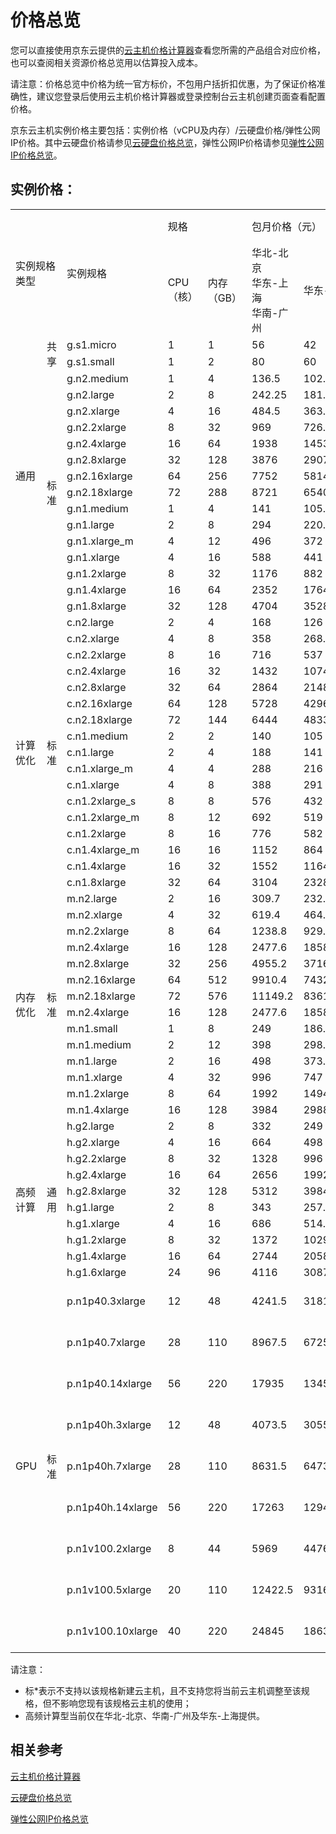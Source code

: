# 价格总览

您可以直接使用京东云提供的[云主机价格计算器](https://www.jdcloud.com/calculator/calHost)查看您所需的产品组合对应价格，也可以查阅相关资源价格总览用以估算投入成本。

请注意：价格总览中价格为统一官方标价，不包用户括折扣优惠，为了保证价格准确性，建议您登录后使用云主机价格计算器或登录控制台云主机创建页面查看配置价格。


京东云主机实例价格主要包括：实例价格（vCPU及内存）/云硬盘价格/弹性公网IP价格。其中云硬盘价格请参见[云硬盘价格总览](https://docs.jdcloud.com/cn/cloud-disk-service/price-overview)，弹性公网IP价格请参见[弹性公网IP价格总览](../../../Networking/Elastic-IP/Pricing/Price-Overview.md)。

## 实例价格：

<table>
   <tr>
      <td rowspan="2" colspan="2">实例规格类型</td>
      <td rowspan="2">实例规格</td>
      <td colspan="2">规格</td>
      <td colspan="2">包月价格（元）</td>
      <td colspan="2">按配置价格（元/小时）</td>
      <td rowspan="2">备注</td>
   </tr>
   <tr>
      <td>CPU（核）</td>
      <td>内存（GB）</td> 
      <td>华北-北京<br>华东-上海<br>华南-广州</td>   
      <td>华东-宿迁</td>    
      <td>华北-北京<br>华东-上海<br>华南-广州</td>
      <td>华东-宿迁</td>    
   </tr>
   <tr>
      <td rowspan="17">通用</td>
      <td rowspan="2">共享</td>
      <td>g.s1.micro</td>
      <td>1</td>
      <td>1</td>
      <td>56</td>
      <td>42</td>
      <td>0.15</td>
      <td>0.11</td>
      <td></td>
   </tr>
   <tr>
      <td>g.s1.small</td>
      <td>1</td>
      <td>2</td>
      <td>80</td>
      <td>60</td>
      <td>0.22</td>
      <td>0.17</td>
      <td></td>
   </tr>
   <tr>
      <td rowspan="15">标准</td>
      <td>g.n2.medium</td>
      <td>1</td>
      <td>4</td>
      <td>136.5</td>
      <td>102.38</td>
      <td>0.47</td>
      <td>0.35</td>
      <td></td>
   </tr>
   <tr>
      <td>g.n2.large</td>
      <td>2</td>
      <td>8</td>
      <td>242.25</td>
      <td>181.69</td>
      <td>0.845</td>
      <td>0.63</td>
      <td></td>
   </tr>
   <tr>
      <td>g.n2.xlarge</td>
      <td>4</td>
      <td>16</td>
      <td>484.5</td>
      <td>363.38</td>
      <td>1.682</td>
      <td>1.26</td>
      <td></td>
   </tr>
   <tr>
      <td>g.n2.2xlarge</td>
      <td>8</td>
      <td>32</td>
      <td>969</td>
      <td>726.75</td>
      <td>3.363</td>
      <td>2.52</td>
      <td></td>
   </tr>
   <tr>
     <td>g.n2.4xlarge</td>
      <td>16</td>
      <td>64</td>
      <td>1938</td>
      <td>1453.5</td>
      <td>6.726</td>
      <td>5.04</td>
      <td></td>
   </tr>
   <tr>
     <td>g.n2.8xlarge</td>
      <td>32</td>
      <td>128</td>
      <td>3876</td>
      <td>2907</td>
      <td>13.462</td>
      <td>10.08</td>
      <td></td>
   </tr>
   <tr>
     <td>g.n2.16xlarge</td>
      <td>64</td>
      <td>256</td>
      <td>7752</td>
      <td>5814</td>
      <td>26.913</td>
      <td>20.16</td>
      <td></td>
   </tr>
   <tr> 
      <td>g.n2.18xlarge</td>
      <td>72</td>
      <td>288</td>
      <td>8721</td>
      <td>6540.75</td>
      <td>30.277</td>
      <td>22.71</td>
      <td></td>
   </tr>
   <tr>
     <td>g.n1.medium</td>
      <td>1</td>
      <td>4</td>
      <td>141</td>
      <td>105.75</td>
      <td>0.33</td>
      <td>0.25</td>
      <td></td>
   </tr>
   <tr>
      <td>g.n1.large</td>
      <td>2</td>
      <td>8</td>
      <td>294</td>
      <td>220.5</td>
      <td>0.67</td>
      <td>0.5</td>
      <td></td>
   </tr>
   <tr> 
      <td>g.n1.xlarge_m</td>
      <td>4</td>
      <td>12</td>
      <td>496</td>
      <td>372</td>
      <td>1.12</td>
      <td>0.84</td>
      <td>*</td>
   </tr>
   <tr>
      <td>g.n1.xlarge</td>
      <td>4</td>
      <td>16</td>
      <td>588</td>
      <td>441</td>
      <td>1.35</td>
      <td>1.01</td>
      <td></td>
   </tr>
   <tr>  
      <td>g.n1.2xlarge</td>
      <td>8</td>
      <td>32</td>
      <td>1176</td>
      <td>882</td>
      <td>2.7</td>
      <td>2.03</td>
      <td></td>
   </tr>
   <tr>
     <td>g.n1.4xlarge</td>
      <td>16</td>
      <td>64</td>
      <td>2352</td>
      <td>1764</td>
      <td>5.41</td>
      <td>4.06</td>
      <td></td>
   </tr>
   <tr> 
      <td>g.n1.8xlarge</td>
      <td>32</td>
      <td>128</td>
      <td>4704</td>
      <td>3528</td>
      <td>10.82</td>
      <td>8.12</td>
      <td></td>
   </tr>
   <tr>
      <td rowspan="17">计算优化</td>
      <td rowspan="17">标准</td>
      <td>c.n2.large</td>
      <td>2</td>
      <td>4</td>
      <td>168</td>
      <td>126</td>
      <td>0.589</td>
      <td>0.44</td>
      <td></td>
   </tr>
   <tr>
     <td>c.n2.xlarge</td>
      <td>4</td>
      <td>8</td>
      <td>358</td>
      <td>268.5</td>
      <td>1.178</td>
      <td>0.88</td>
      <td></td>
   </tr>
   <tr>
     <td>c.n2.2xlarge</td>
      <td>8</td>
      <td>16</td>
      <td>716</td>
      <td>537</td>
      <td>2.356</td>
      <td>1.76</td>
      <td></td>
   </tr>
   <tr>
      <td>c.n2.4xlarge</td>
      <td>16</td>
      <td>32</td>
      <td>1432</td>
      <td>1074</td>
      <td>4.721</td>
      <td>3.54</td>
      <td></td>
   </tr>
   <tr>
     <td>c.n2.8xlarge</td>
      <td>32</td>
      <td>64</td>
      <td>2864</td>
      <td>2148</td>
      <td>9.443</td>
      <td>7.08</td>
      <td></td>
   </tr>
   <tr>
     <td>c.n2.16xlarge</td>
      <td>64</td>
      <td>128</td>
      <td>5728</td>
      <td>4296</td>
      <td>18.895</td>
      <td>14.16</td>
      <td></td>
   </tr>
   <tr>
     <td>c.n2.18xlarge</td>
      <td>72</td>
      <td>144</td>
      <td>6444</td>
      <td>4833</td>
      <td>21.256</td>
      <td>15.94</td>
      <td></td>
   </tr>
   <tr> 
      <td>c.n1.medium</td>
      <td>2</td>
      <td>2</td>
      <td>140</td>
      <td>105</td>
      <td>0.33</td>
      <td>0.25</td>
      <td>*</td>
   </tr>
   <tr>
      <td>c.n1.large</td>
      <td>2</td>
      <td>4</td>
      <td>188</td>
      <td>141</td>
      <td>0.45</td>
      <td>0.34</td>
      <td></td>
   </tr>
   <tr>
      <td>c.n1.xlarge_m</td>
      <td>4</td>
      <td>4</td>
      <td>288</td>
      <td>216</td>
      <td>0.67</td>
      <td>0.5</td>
      <td>*</td>
   </tr>
   <tr>
     <td>c.n1.xlarge</td>
      <td>4</td>
      <td>8</td>
      <td>388</td>
      <td>291</td>
      <td>0.9</td>
      <td>0.68</td>
      <td></td>
   </tr>
   <tr>
      <td>c.n1.2xlarge_s</td>
      <td>8</td>
      <td>8</td>
      <td>576</td>
      <td>432</td>
      <td>1.34</td>
      <td>1.01</td>
      <td>*</td>
   </tr>
   <tr>
     <td>c.n1.2xlarge_m</td>
      <td>8</td>
      <td>12</td>
      <td>692</td>
      <td>519</td>
      <td>1.57</td>
      <td>1.18</td>
      <td>*</td>
   </tr>
   <tr>
      <td>c.n1.2xlarge</td>
      <td>8</td>
      <td>16</td>
      <td>776</td>
      <td>582</td>
      <td>1.8</td>
      <td>1.35</td>
      <td></td>
   </tr>
   <tr>
      <td>c.n1.4xlarge_m</td>
      <td>16</td>
      <td>16</td>
      <td>1152</td>
      <td>864</td>
      <td>2.69</td>
      <td>2.02</td>
      <td>*</td>
   </tr>
   <tr>
      <td>c.n1.4xlarge</td>
      <td>16</td>
      <td>32</td>
      <td>1552</td>
      <td>1164</td>
      <td>3.6</td>
      <td>2.7</td>
      <td></td>
   </tr>
   <tr>
     <td>c.n1.8xlarge</td>
      <td>32</td>
      <td>64</td>
      <td>3104</td>
      <td>2328</td>
      <td>7.2</td>
      <td>5.4</td>
      <td></td>
   </tr>
   <tr>
      <td rowspan="14">内存优化</td>
      <td rowspan="14">标准</td>
      <td>m.n2.large</td>
      <td>2</td>
      <td>16</td>
      <td>309.7</td>
      <td>232.28</td>
      <td>1.073</td>
      <td>0.8</td>
      <td></td>
   </tr>
   <tr>
     <td>m.n2.xlarge</td>
      <td>4</td>
      <td>32</td>
      <td>619.4</td>
      <td>464.55</td>
      <td>2.147</td>
      <td>1.6</td>
      <td></td>
   </tr>
   <tr>
      <td>m.n2.2xlarge</td>
      <td>8</td>
      <td>64</td>
      <td>1238.8</td>
      <td>929.1</td>
      <td>4.304</td>
      <td>3.2</td>
      <td></td>
   </tr>
   <tr>
      <td>m.n2.4xlarge</td>
      <td>16</td>
      <td>128</td>
      <td>2477.6</td>
      <td>1858.2</td>
      <td>8.607</td>
      <td>6.4</td>
      <td></td>
   </tr>
      <tr>
      <td>m.n2.8xlarge</td>
      <td>32</td>
      <td>256</td>
      <td>4955.2</td>
      <td>3716.4</td>
      <td>17.205</td>
      <td>12.8</td>
      <td></td>
   </tr>
      <tr>
      <td>m.n2.16xlarge</td>
      <td>64</td>
      <td>512</td>
      <td>9910.4</td>
      <td>7432.8</td>
      <td>34.409</td>
      <td>25.6</td>
      <td></td>
   </tr> 
   <tr>
      <td>m.n2.18xlarge</td>
      <td>72</td>
      <td>576</td>
      <td>11149.2</td>
      <td>8361.9</td>
      <td>38.71</td>
      <td>28.8</td>
      <td></td>
   </tr>  
   <tr>
      <td>m.n2.4xlarge</td>
      <td>16</td>
      <td>128</td>
      <td>2477.6</td>
      <td>1858.2</td>
      <td>8.607</td>
      <td>6.4</td>
      <td></td>
   </tr>
   <tr>
      <td>m.n1.small</td>
      <td>1</td>
      <td>8</td>
      <td>249</td>
      <td>186.75</td>
      <td>0.56</td>
      <td>0.42</td>
      <td>*</td>
   </tr>
   <tr>
      <td>m.n1.medium</td>
      <td>2</td>
      <td>12</td>
      <td>398</td>
      <td>298.5</td>
      <td>0.9</td>
      <td>0.67</td>
      <td>*</td>
   </tr>
   <tr>
      <td>m.n1.large</td>
      <td>2</td>
      <td>16</td>
      <td>498</td>
      <td>373.5</td>
      <td>1.13</td>
      <td>0.85</td>
      <td></td>
   </tr>
   <tr>
     <td>m.n1.xlarge</td>
      <td>4</td>
      <td>32</td>
      <td>996</td>
      <td>747</td>
      <td>2.26</td>
      <td>1.7</td>
      <td></td>
   </tr>
   <tr>
      <td>m.n1.2xlarge</td>
      <td>8</td>
      <td>64</td>
      <td>1992</td>
      <td>1494</td>
      <td>4.52</td>
      <td>3.39</td>
      <td></td>
   </tr>
   <tr>
      <td>m.n1.4xlarge</td>
      <td>16</td>
      <td>128</td>
      <td>3984</td>
      <td>2988</td>
      <td>9.04</td>
      <td>6.78</td>
      <td></td>
   </tr>
   <tr>
      <td rowspan="10">高频计算</td>
      <td rowspan="10">通用</td>
      <td>h.g2.large</td>
      <td>2</td>
      <td>8</td>
      <td>332</td>
      <td>249</td>
      <td>1.092</td>
      <td>0.82</td>
      <td></td>
   </tr>
   <tr>
     <td>h.g2.xlarge</td>
      <td>4</td>
      <td>16</td>
      <td>664</td>
      <td>498</td>
      <td>2.194</td>
      <td>1.64</td>
      <td></td>
   </tr>
   <tr>
      <td>h.g2.2xlarge</td>
      <td>8</td>
      <td>32</td>
      <td>1328</td>
      <td>996</td>
      <td>4.38</td>
      <td>3.28</td>
      <td></td>
   </tr>
   <tr>
     <td>h.g2.4xlarge</td>
      <td>16</td>
      <td>64</td>
      <td>2656</td>
      <td>1992</td>
      <td>8.759</td>
      <td>6.56</td>
      <td></td>
   </tr>
   <tr>
     <td>h.g2.8xlarge</td>
      <td>32</td>
      <td>128</td>
      <td>5312</td>
      <td>3984</td>
      <td>17.518</td>
      <td>13.12</td>
      <td></td>
   </tr>
   <tr>
     <td>h.g1.large</td>
      <td>2</td>
      <td>8</td>
      <td>343</td>
      <td>257.25</td>
      <td>1.75</td>
      <td>1.31</td>
      <td></td>
   </tr>
   <tr>
     <td>h.g1.xlarge</td>
      <td>4</td>
      <td>16</td>
      <td>686</td>
      <td>514.5</td>
      <td>3.5</td>
      <td>2.62</td>
      <td></td>
   </tr>
   <tr>
     <td>h.g1.2xlarge</td>
      <td>8</td>
      <td>32</td>
      <td>1372</td>
      <td>1029</td>
      <td>7</td>
      <td>5.24</td>
      <td></td>
   </tr>
   <tr>
      <td>h.g1.4xlarge</td>
      <td>16</td>
      <td>64</td>
      <td>2744</td>
      <td>2058</td>
      <td>14</td>
      <td>10.48</td>
      <td></td>
   </tr>
   <tr>
      <td>h.g1.6xlarge</td>
      <td>24</td>
      <td>96</td>
      <td>4116</td>
      <td>3087</td>
      <td>21</td>
      <td>15.72</td>
      <td></td>
   </tr>
   <tr>
      <td rowspan="9">GPU</td>
      <td rowspan="9">标准</td>
      <td>p.n1p40.3xlarge</td>
      <td>12</td>
      <td>48</td>
      <td>4241.5</td>
      <td>3181.13</td>
      <td>14.73</td>
      <td>11.05</td>
      <td>1*P40<br>1*960GB SSD</td>
   </tr>
   <tr>
     <td>p.n1p40.7xlarge</td>
      <td>28</td>
      <td>110</td>
      <td>8967.5</td>
      <td>6725.63</td>
      <td>31.14</td>
      <td>23.36</td>
      <td>2*P40<br>2*960GB SSD</td>
   </tr>
   <tr>
      <td>p.n1p40.14xlarge</td>
      <td>56</td>
      <td>220</td>
      <td> 17935</td>
      <td>13451.25</td>
      <td>62.27</td>
      <td>46.72</td>
      <td>4*P40<br>4*960GB SSD</td>
   </tr>
   <tr>
      <td>p.n1p40h.3xlarge</td>
      <td>12</td>
      <td>48</td>
      <td>4073.5</td>
      <td>3055.13</td>
      <td>14.14</td>
      <td>10.61</td>
      <td>1*P40<br>1*1200GB HDD</td>
   </tr>
   <tr>
     <td>p.n1p40h.7xlarge</td>
      <td>28</td>
      <td>110</td>
      <td>8631.5</td>
      <td>6473.63</td>
      <td>29.97</td>
      <td>22.48</td>
      <td>2*P40<br>2*1200GB HDD</td>
   </tr>
   <tr>
      <td>p.n1p40h.14xlarge</td>
      <td>56</td>
      <td>220</td>
      <td>17263</td>
      <td>12947.25</td>
      <td>59.94</td>
      <td>44.96</td>
      <td>4*P40<br>4*1200GB HDD</td>
   </tr>
   <tr>
      <td>p.n1v100.2xlarge</td>
      <td>8</td>
      <td>44</td>
      <td>5969</td>
      <td>4476.75</td>
      <td>20.73</td>
      <td>15.55</td>
      <td>1*V100<br>1*6000GB HDD</td>
   </tr>
   <tr>
      <td>p.n1v100.5xlarge</td>
      <td>20</td>
      <td>110</td>
      <td>12422.5</td>
      <td>9316.88</td>
      <td>43.13</td>
      <td>32.35</td>
      <td>2*V100<br>2*6000GB HDD</td>
   </tr>
   <tr>
      <td>p.n1v100.10xlarge</td>
      <td>40</td>
      <td>220</td>
      <td>24845</td>
      <td>18633.75</td>
      <td>86.27</td>
      <td>64.7</td>
      <td>4*V100<br>4*6000GB HDD</td>
   </tr>

</table>

请注意：

* 标*表示不支持以该规格新建云主机，且不支持您将当前云主机调整至该规格，但不影响您现有该规格云主机的使用；
* 高频计算型当前仅在华北-北京、华南-广州及华东-上海提供。

## 相关参考
[云主机价格计算器](https://www.jdcloud.com/calculator/calHost)

[云硬盘价格总览](http://docs.jdcloud.com/cn/cloud-disk-service/price-overview)

[弹性公网IP价格总览](../../../Networking/Elastic-IP/Pricing/Price-Overview.md)

